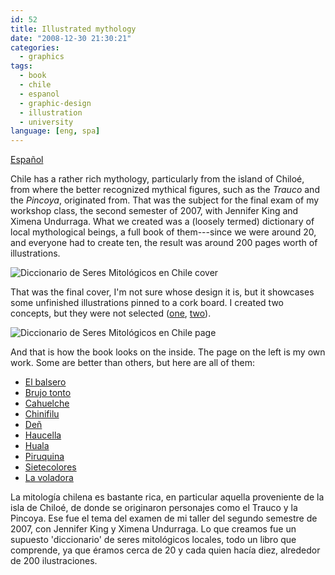 ```yaml
---
id: 52
title: Illustrated mythology
date: "2008-12-30 21:30:21"
categories:
  - graphics
tags:
  - book
  - chile
  - espanol
  - graphic-design
  - illustration
  - university
language: [eng, spa]
---
```


[Español](/2008/12/illustrated-mythology/#language)

Chile has a rather rich mythology, particularly from the island of Chiloé, from where the better recognized mythical figures, such as the _Trauco_ and the _Pincoya_, originated from. That was the subject for the final exam of my workshop class, the second semester of 2007, with Jennifer King and Ximena Undurraga. What we created was a (loosely termed) dictionary of local mythological beings, a full book of them---since we were around 20, and everyone had to create ten, the result was around 200 pages worth of illustrations.

![Diccionario de Seres Mitológicos en Chile cover](/files/2008/12-illustrated-mythology/mitoscover.jpg "Diccionario de Seres Mitológicos en Chile cover")

That was the final cover, I'm not sure whose design it is, but it showcases some unfinished illustrations pinned to a cork board. I created two concepts, but they were not selected ([one](//piclog.agj.cl/index.php?showimage=34), [two](//piclog.agj.cl/index.php?showimage=35)).

![Diccionario de Seres Mitológicos en Chile page](/files/2008/12-illustrated-mythology/mitospage.jpg "Diccionario de Seres Mitológicos en Chile page")

And that is how the book looks on the inside. The page on the left is my own work. Some are better than others, but here are all of them:

- [El balsero](//piclog.agj.cl/index.php?showimage=24)
- [Brujo tonto](//piclog.agj.cl/index.php?showimage=25)
- [Cahuelche](//piclog.agj.cl/index.php?showimage=26)
- [Chinifilu](//piclog.agj.cl/index.php?showimage=27)
- [Deñ](//piclog.agj.cl/index.php?showimage=28)
- [Haucella](//piclog.agj.cl/index.php?showimage=29)
- [Huala](//piclog.agj.cl/index.php?showimage=30)
- [Piruquina](//piclog.agj.cl/index.php?showimage=31)
- [Sietecolores](//piclog.agj.cl/index.php?showimage=32)
- [La voladora](//piclog.agj.cl/index.php?showimage=33)

<!-- more -->

<language-break />

La mitología chilena es bastante rica, en particular aquella proveniente de la isla de Chiloé, de donde se originaron personajes como el Trauco y la Pincoya. Ese fue el tema del examen de mi taller del segundo semestre de 2007, con Jennifer King y Ximena Undurraga. Lo que creamos fue un supuesto 'diccionario' de seres mitológicos locales, todo un libro que comprende, ya que éramos cerca de 20 y cada quien hacía diez, alrededor de 200 ilustraciones.
